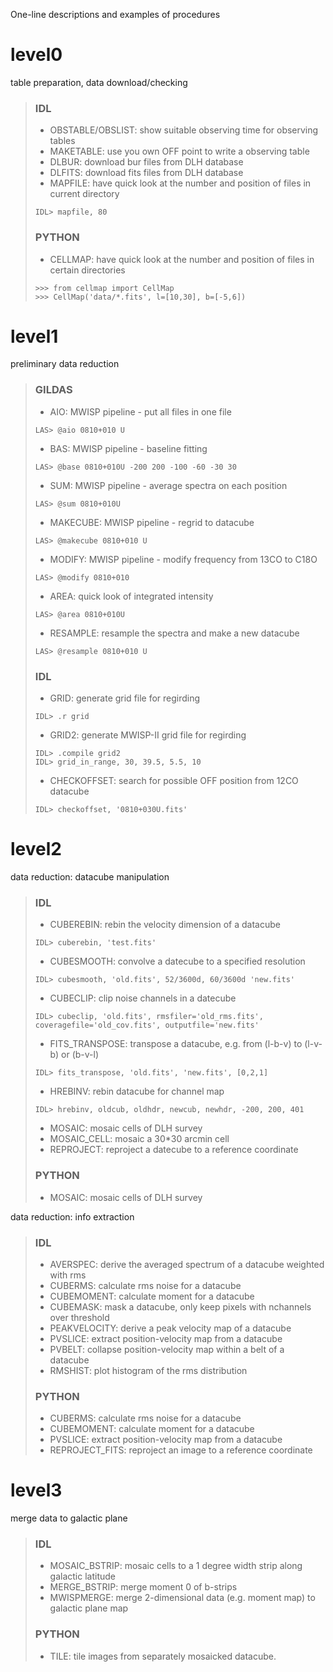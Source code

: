 One-line descriptions and examples of procedures

# level0
table preparation, data download/checking

>### IDL
>- OBSTABLE/OBSLIST: show suitable observing time for observing tables
>- MAKETABLE: use you own OFF point to write a observing table
>- DLBUR: download bur files from DLH database
>- DLFITS: download fits files from DLH database
>- MAPFILE: have quick look at the number and position of files in current directory
> <pre><code>IDL> mapfile, 80 </code></pre>
>### PYTHON
>- CELLMAP: have quick look at the number and position of files in certain directories
> <pre><code>>>> from cellmap import CellMap
> >>> CellMap('data/*.fits', l=[10,30], b=[-5,6]) </code></pre>


# level1
preliminary data reduction

>### GILDAS
>- AIO: MWISP pipeline - put all files in one file
> <pre><code>LAS> @aio 0810+010 U </code></pre>
>- BAS: MWISP pipeline - baseline fitting
> <pre><code>LAS> @base 0810+010U -200 200 -100 -60 -30 30 </code></pre>
>- SUM: MWISP pipeline - average spectra on each position
> <pre><code>LAS> @sum 0810+010U </code></pre>
>- MAKECUBE: MWISP pipeline - regrid to datacube
> <pre><code>LAS> @makecube 0810+010 U </code></pre>
>- MODIFY: MWISP pipeline - modify frequency from 13CO to C18O
> <pre><code>LAS> @modify 0810+010 </code></pre>
>- AREA: quick look of integrated intensity
> <pre><code>LAS> @area 0810+010U </code></pre>
>- RESAMPLE: resample the spectra and make a new datacube
> <pre><code>LAS> @resample 0810+010 U </code></pre>
>### IDL
>- GRID: generate grid file for regirding
> <pre><code>IDL> .r grid </code></pre>
>- GRID2: generate MWISP-II grid file for regirding
> <pre><code>IDL> .compile grid2
> IDL> grid_in_range, 30, 39.5, 5.5, 10 </code></pre>
>- CHECKOFFSET: search for possible OFF position from 12CO datacube
> <pre><code>IDL> checkoffset, '0810+030U.fits' </code></pre>

# level2
data reduction: datacube manipulation

>### IDL
>- CUBEREBIN: rebin the velocity dimension of a datacube
> <pre><code>IDL> cuberebin, 'test.fits' </code></pre>
>- CUBESMOOTH: convolve a datecube to a specified resolution
> <pre><code>IDL> cubesmooth, 'old.fits', 52/3600d, 60/3600d 'new.fits' </code></pre>
>- CUBECLIP: clip noise channels in a datecube
> <pre><code>IDL> cubeclip, 'old.fits', rmsfiler='old_rms.fits', coveragefile='old_cov.fits', outputfile='new.fits' </code></pre>
>- FITS_TRANSPOSE: transpose a datacube, e.g. from (l-b-v) to (l-v-b) or (b-v-l)
> <pre><code>IDL> fits_transpose, 'old.fits', 'new.fits', [0,2,1] </code></pre>
>- HREBINV: rebin datacube for channel map
> <pre><code>IDL> hrebinv, oldcub, oldhdr, newcub, newhdr, -200, 200, 401 </code></pre>
>- MOSAIC: mosaic cells of DLH survey
>- MOSAIC_CELL: mosaic a 30*30 arcmin cell
>- REPROJECT: reproject a datecube to a reference coordinate
>### PYTHON
>- MOSAIC: mosaic cells of DLH survey

data reduction: info extraction

>### IDL
>- AVERSPEC: derive the averaged spectrum of a datacube weighted with rms
>- CUBERMS: calculate rms noise for a datacube
>- CUBEMOMENT: calculate moment for a datacube
>- CUBEMASK: mask a datacube, only keep pixels with nchannels over threshold
>- PEAKVELOCITY: derive a peak velocity map of a datacube
>- PVSLICE: extract position-velocity map from a datacube
>- PVBELT: collapse position-velocity map within a belt of a datacube
>- RMSHIST: plot histogram of the rms distribution
>### PYTHON
>- CUBERMS: calculate rms noise for a datacube
>- CUBEMOMENT: calculate moment for a datacube
>- PVSLICE: extract position-velocity map from a datacube
>- REPROJECT_FITS: reproject an image to a reference coordinate

# level3
merge data to galactic plane

>### IDL
>- MOSAIC_BSTRIP: mosaic cells to a 1 degree width strip along galactic latitude
>- MERGE_BSTRIP: merge moment 0 of b-strips
>- MWISPMERGE: merge 2-dimensional data (e.g. moment map) to galactic plane map
>### PYTHON
>- TILE: tile images from separately mosaicked datacube.
